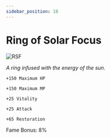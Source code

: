 ```yaml
---
sidebar_position: 18
---
```


# Ring of Solar Focus

![RSF](https://vwiki.valorserver.com/api/item/picture/ring%20of%20solar%20focus)

<i>A ring infused with the energy of the sun.</i>

    +150 Maximum HP   
    
    +150 Maximum MP
    
    +25 Vitality
    
    +25 Attack
    
    +65 Restoration
    
Fame Bonus: 8%
